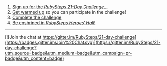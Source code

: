 #

1. [Sign up for the *RubySteps 21-Day Challenge*...](http://www.rubysteps.com)
2. [Get warmed up](1_warmup) so you can participate in the challenge!
3. [Complete the challenge](2_adventures)
4. [Be enshrined in *RubySteps Heroes' Hall*!](3_heroes)

----

[![Join the chat at https://gitter.im/RubySteps/21-day-challenge](https://badges.gitter.im/Join%20Chat.svg)](https://gitter.im/RubySteps/21-day-challenge?utm_source=badge&utm_medium=badge&utm_campaign=pr-badge&utm_content=badge)
